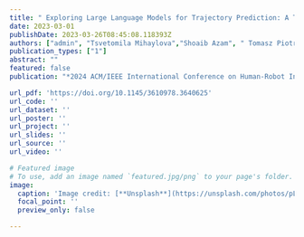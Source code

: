 ```yaml
---
title: " Exploring Large Language Models for Trajectory Prediction: A Technical Perspective"
date: 2023-03-01
publishDate: 2023-03-26T08:45:08.118393Z
authors: ["admin", "Tsvetomila Mihaylova","Shoaib Azam", " Tomasz Piotr Kucner","Ville Kyrki "]
publication_types: ["1"]
abstract: ""
featured: false
publication: "*2024 ACM/IEEE International Conference on Human-Robot Interaction (HRI ’24 Companion)*"

url_pdf: 'https://doi.org/10.1145/3610978.3640625'
url_code: ''
url_dataset: ''
url_poster: ''
url_project: ''
url_slides: ''
url_source: ''
url_video: ''

# Featured image
# To use, add an image named `featured.jpg/png` to your page's folder.
image:
  caption: 'Image credit: [**Unsplash**](https://unsplash.com/photos/pLCdAaMFLTE)'
  focal_point: ''
  preview_only: false

---
```


